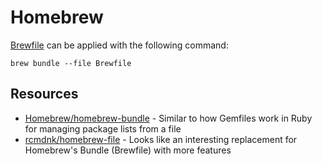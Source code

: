 # Homebrew

[Brewfile](Homebrew/Brewfile) can be applied with the following command:

```shell
brew bundle --file Brewfile
```

## Resources

- [Homebrew/homebrew-bundle](https://github.com/Homebrew/homebrew-bundle) - Similar to how Gemfiles work in Ruby for managing package lists from a file
- [rcmdnk/homebrew-file](https://homebrew-file.readthedocs.io/en/latest/index.html) - Looks like an interesting replacement for Homebrew's Bundle (Brewfile) with more features

